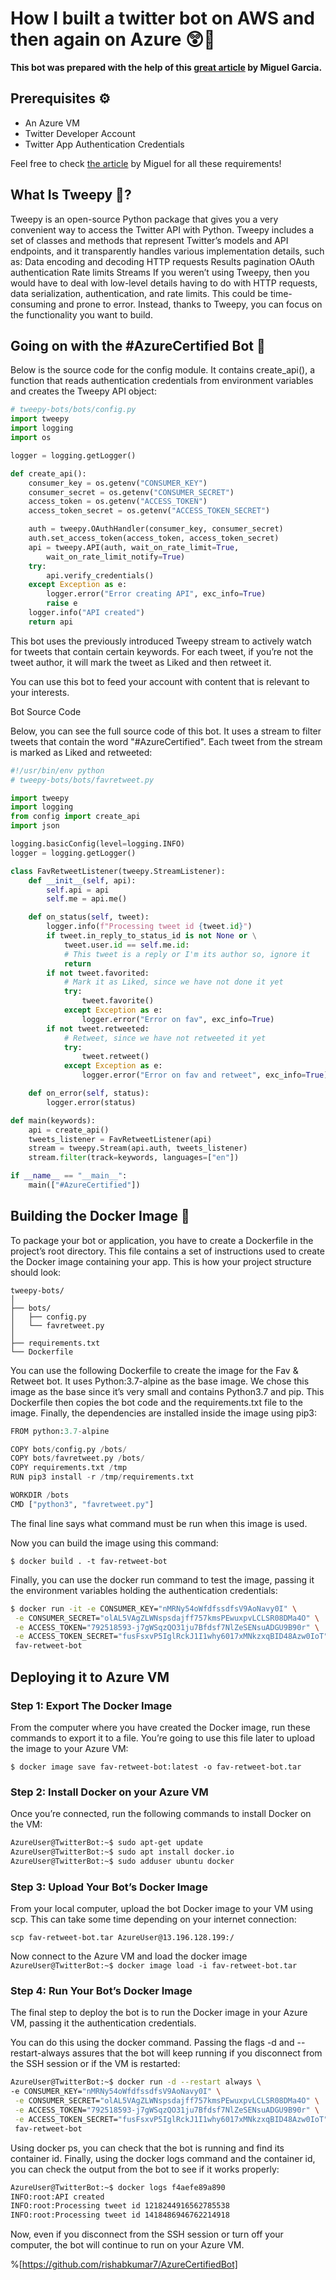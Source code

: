# How I built a twitter bot on AWS and then again on Azure 😲🤖

**This bot was prepared with the help of this [great article](https://realpython.com/twitter-bot-python-tweepy/#how-to-make-a-twitter-bot-in-python-with-tweepy) by Miguel Garcia.**

## Prerequisites ⚙
- An Azure VM
- Twitter Developer Account
- Twitter App Authentication Credentials

Feel free to check [the article](https://realpython.com/twitter-bot-python-tweepy/#how-to-make-a-twitter-bot-in-python-with-tweepy) by Miguel for all these requirements!

## What Is Tweepy 🐣?
Tweepy is an open-source Python package that gives you a very convenient way to access the Twitter API with Python. Tweepy includes a set of classes and methods that represent Twitter’s models and API endpoints, and it transparently handles various implementation details, such as:
Data encoding and decoding
HTTP requests
Results pagination
OAuth authentication
Rate limits
Streams
If you weren’t using Tweepy, then you would have to deal with low-level details having to do with HTTP requests, data serialization, authentication, and rate limits. This could be time-consuming and prone to error. Instead, thanks to Tweepy, you can focus on the functionality you want to build.

## Going on with the #AzureCertified Bot 🤖

Below is the source code for the config module. It contains create_api(), a function that reads authentication credentials from environment variables and creates the Tweepy API object:

```py
# tweepy-bots/bots/config.py
import tweepy
import logging
import os

logger = logging.getLogger()

def create_api():
    consumer_key = os.getenv("CONSUMER_KEY")
    consumer_secret = os.getenv("CONSUMER_SECRET")
    access_token = os.getenv("ACCESS_TOKEN")
    access_token_secret = os.getenv("ACCESS_TOKEN_SECRET")

    auth = tweepy.OAuthHandler(consumer_key, consumer_secret)
    auth.set_access_token(access_token, access_token_secret)
    api = tweepy.API(auth, wait_on_rate_limit=True, 
        wait_on_rate_limit_notify=True)
    try:
        api.verify_credentials()
    except Exception as e:
        logger.error("Error creating API", exc_info=True)
        raise e
    logger.info("API created")
    return api
```

This bot uses the previously introduced Tweepy stream to actively watch for tweets that contain certain keywords. For each tweet, if you’re not the tweet author, it will mark the tweet as Liked and then retweet it.

You can use this bot to feed your account with content that is relevant to your interests.

Bot Source Code

Below, you can see the full source code of this bot. It uses a stream to filter tweets that contain the word "#AzureCertified". Each tweet from the stream is marked as Liked and retweeted:

```py
#!/usr/bin/env python
# tweepy-bots/bots/favretweet.py

import tweepy
import logging
from config import create_api
import json

logging.basicConfig(level=logging.INFO)
logger = logging.getLogger()

class FavRetweetListener(tweepy.StreamListener):
    def __init__(self, api):
        self.api = api
        self.me = api.me()

    def on_status(self, tweet):
        logger.info(f"Processing tweet id {tweet.id}")
        if tweet.in_reply_to_status_id is not None or \
            tweet.user.id == self.me.id:
            # This tweet is a reply or I'm its author so, ignore it
            return
        if not tweet.favorited:
            # Mark it as Liked, since we have not done it yet
            try:
                tweet.favorite()
            except Exception as e:
                logger.error("Error on fav", exc_info=True)
        if not tweet.retweeted:
            # Retweet, since we have not retweeted it yet
            try:
                tweet.retweet()
            except Exception as e:
                logger.error("Error on fav and retweet", exc_info=True)

    def on_error(self, status):
        logger.error(status)

def main(keywords):
    api = create_api()
    tweets_listener = FavRetweetListener(api)
    stream = tweepy.Stream(api.auth, tweets_listener)
    stream.filter(track=keywords, languages=["en"])

if __name__ == "__main__":
    main(["#AzureCertified"])
```


## Building the Docker Image 🐳
To package your bot or application, you have to create a Dockerfile in the project’s root directory. This file contains a set of instructions used to create the Docker image containing your app.
This is how your project structure should look:
```
tweepy-bots/
│
├── bots/
│   ├── config.py
│   └── favretweet.py
│
├── requirements.txt
└── Dockerfile
```

You can use the following Dockerfile to create the image for the Fav & Retweet bot. It uses Python:3.7-alpine as the base image. We chose this image as the base since it’s very small and contains Python3.7 and pip. This Dockerfile then copies the bot code and the requirements.txt file to the image. Finally, the dependencies are installed inside the image using pip3:

```py
FROM python:3.7-alpine

COPY bots/config.py /bots/
COPY bots/favretweet.py /bots/
COPY requirements.txt /tmp
RUN pip3 install -r /tmp/requirements.txt

WORKDIR /bots
CMD ["python3", "favretweet.py"]
```

The final line says what command must be run when this image is used.

Now you can build the image using this command:

`$ docker build . -t fav-retweet-bot`

Finally, you can use the docker run command to test the image, passing it the environment variables holding the authentication credentials:

```bash
$ docker run -it -e CONSUMER_KEY="nMRNy54oWfdfssdfsV9AoNavy0I" \
 -e CONSUMER_SECRET="olAL5VAgZLWNspsdajff757kmsPEwuxpvLCLSR08DMa4O" \
 -e ACCESS_TOKEN="792518593-j7gWSqzQO31ju7Bfdsf7NlZeSENsuADGU9B90r" \
 -e ACCESS_TOKEN_SECRET="fusFsxvP5IglRckJ1I1why6017xMNkzxqBID48Azw0IoT" \
 fav-retweet-bot
```

## Deploying it to Azure VM
### Step 1: Export The Docker Image
From the computer where you have created the Docker image, run these commands to export it to a file. You’re going to use this file later to upload the image to your Azure VM:

`$ docker image save fav-retweet-bot:latest -o fav-retweet-bot.tar`

### Step 2: Install Docker on your Azure VM
Once you’re connected, run the following commands to install Docker on the VM:
```bash
AzureUser@TwitterBot:~$ sudo apt-get update
AzureUser@TwitterBot:~$ sudo apt install docker.io
AzureUser@TwitterBot:~$ sudo adduser ubuntu docker
```

### Step 3: Upload Your Bot’s Docker Image

From your local computer, upload the bot Docker image to your VM using scp. This can take some time depending on your internet connection:

`scp fav-retweet-bot.tar AzureUser@13.196.128.199:/`

Now connect to the Azure VM and load the docker image
`AzureUser@TwitterBot:~$ docker image load -i fav-retweet-bot.tar`

### Step 4: Run Your Bot’s Docker Image

The final step to deploy the bot is to run the Docker image in your Azure VM, passing it the authentication credentials.

You can do this using the docker command. Passing the flags -d and --restart-always assures that the bot will keep running if you disconnect from the SSH session or if the VM is restarted:
```bash
AzureUser@TwitterBot:~$ docker run -d --restart always \
-e CONSUMER_KEY="nMRNy54oWfdfssdfsV9AoNavy0I" \
 -e CONSUMER_SECRET="olAL5VAgZLWNspsdajff757kmsPEwuxpvLCLSR08DMa4O" \
 -e ACCESS_TOKEN="792518593-j7gWSqzQO31ju7Bfdsf7NlZeSENsuADGU9B90r" \
 -e ACCESS_TOKEN_SECRET="fusFsxvP5IglRckJ1I1why6017xMNkzxqBID48Azw0IoT" \
 fav-retweet-bot
```

Using docker ps, you can check that the bot is running and find its container id. Finally, using the docker logs command and the container id, you can check the output from the bot to see if it works properly:
```bash
AzureUser@TwitterBot:~$ docker logs f4aefe89a890
INFO:root:API created
INFO:root:Processing tweet id 1218244916562785538
INFO:root:Processing tweet id 1418486946762214918

```
Now, even if you disconnect from the SSH session or turn off your computer, the bot will continue to run on your Azure VM.

%[https://github.com/rishabkumar7/AzureCertifiedBot]
